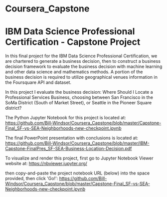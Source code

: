 # Coursera_Capstone
# IBM Data Science Professional Certification - Capstone Project

In this final project for the IBM Data Science Professional Certification, we are chartered to generate a business decision, then to construct a business decision framework to evaluate the business decision with machine learning and other data science and mathematics methods. A portion of the business decision is required to utilize geographical venues information in the Foursquare API and dataset.

In this project I evaluate the business decision: Where Should I Locate a Professional Services Business, choosing between San Francisco in the SoMa District (South of Market Street), or Seattle in the Pioneer Square district?

The Python Jupyter Notebook for this project is located at:
https://github.com/Bill-Windsor/Coursera_Capstone/blob/master/Capstone-Final_SF-vs-SEA-Neighborhoods-new-checkpoint.ipynb

The final PowerPoint presentation with conclusions is located at:
https://github.com/Bill-Windsor/Coursera_Capstone/blob/master/IBM-Capstone-FinalPres_SF-SEA-Business-Location-Decision.pdf

To visualize and render this project, first go to Jupyter Notebook Viewer website at:
https://nbviewer.jupyter.org/

then copy-and-paste the project notebook URL (below) into the space provided, then click 'Go!':
https://github.com/Bill-Windsor/Coursera_Capstone/blob/master/Capstone-Final_SF-vs-SEA-Neighborhoods-new-checkpoint.ipynb
